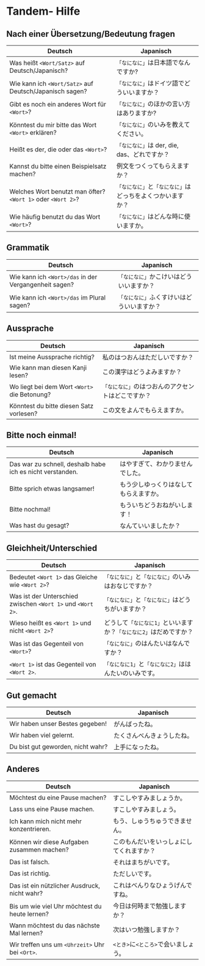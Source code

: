 # Tandem- Hilfe
## Nach einer Übersetzung/Bedeutung fragen

| Deutsch  | Japanisch |
| ------------- | ------------- |
| Was heißt `<Wort/Satz>` auf Deutsch/Japanisch?  | `「なになに」`は日本語でなんですか? |
| Wie kann ich `<Wort/Satz>` auf Deutsch/Japanisch sagen?  | `「なになに」`はドイツ語でどういいますか？ |
| Gibt es noch ein anderes Wort für `<Wort>`? |`「なになに」`のほかの言い方はありますか? |
| Könntest du mir bitte das Wort `<Wort>` erklären? | `「なになに」`のいみを教えてください。|
| Heißt es der, die oder das `<Wort>`? | `「なになに」`は der, die, das、どれですか？ |
| Kannst du bitte einen Beispielsatz machen? | 例文をつくってもらえますか？ |
| Welches Wort benutzt man öfter? `<Wort 1>` oder `<Wort 2>`? | `「なになに」`と`「なになに」`はどっちをよくつかいますか？ |
| Wie häufig benutzt du das Wort `<Wort>`? | `「なになに」`はどんな時に使いますか。|


## Grammatik
| Deutsch  | Japanisch |
| ------------- | ------------- |
| Wie kann ich `<Wort>/das` in der Vergangenheit sagen? | `「なになに」`かこけいはどういいますか？|
| Wie kann ich `<Wort>/das` im Plural sagen? | `「なになに」`ふくすけいはどういいますか？|


## Aussprache

| Deutsch  | Japanisch |
| ------------- | ------------- |
| Ist meine Aussprache richtig? | 私のはつおんはただしいですか？ |
| Wie kann man diesen Kanji lesen? | この漢字はどうよみますか？ |
| Wo liegt bei dem Wort `<Wort>` die Betonung? | `「なになに」`のはつおんのアクセントはどこですか？ |
| Könntest du bitte diesen Satz vorlesen? | この文をよんでもらえますか。|


## Bitte noch einmal!

| Deutsch  | Japanisch |
| ------------- | ------------- |
| Das war zu schnell, deshalb habe ich es nicht verstanden. | はやすぎて、わかりませんでした。|
| Bitte sprich etwas langsamer! | もう少しゆっくりはなしてもらえますか。|
| Bitte nochmal! | もういちどうおねがいします！|
| Was hast du gesagt? | なんていいましたか？|


## Gleichheit/Unterschied

| Deutsch  | Japanisch |
| ------------- | ------------- |
| Bedeutet `<Wort 1>` das Gleiche wie `<Wort 2>`? | `「なになに」`と`「なになに」`のいみはおなじですか？ |
| Was ist der Unterschied zwischen `<Wort 1>` und `<Wort 2>`. |`「なになに」`と`「なになに」`はどうちがいますか？ |
| Wieso heißt es `<Wort 1>` und nicht `<Wort 2>`? | どうして`「なになに1」`といいますか？`「なになに2」`はだめですか？ |
| Was ist das Gegenteil von `<Wort>`? | `「なになに」`のはんたいはなんですか？ |
| `<Wort 1>` ist das Gegenteil von `<Wort 2>`. | `「なになに1」`と`「なになに2」`ははんたいのいみです。|

## Gut gemacht
| Deutsch  | Japanisch |
| ------------- | ------------- |
| Wir haben unser Bestes gegeben!  | がんばったね。 |
| Wir haben viel gelernt. | たくさんべんきょうしたね。|
| Du bist gut geworden, nicht wahr? | 上手になったね。|

## Anderes

| Deutsch  | Japanisch |
| ------------- | ------------- |
| Möchtest du eine Pause machen? | すこしやすみましょうか。|
| Lass uns eine Pause machen. | すこしやすみましょう。|
| Ich kann mich nicht mehr konzentrieren. | もう、しゅうちゅうできません。 |
| Können wir diese Aufgaben zusammen machen? | このもんだいをいっしょにしてくれますか？ |
| Das ist falsch. | それはまちがいです。|
| Das ist richtig. | ただしいです。|
| Das ist ein nützlicher Ausdruck, nicht wahr? | これはべんりなひょうげんですね。 |
| Bis um wie viel Uhr möchtest du heute lernen? | 今日は何時まで勉強しますか？|
| Wann möchtest du das nächste Mal lernen? | 次はいつ勉強しますか？ |
| Wir treffen uns um `<Uhrzeit>` Uhr bei `<Ort>`. | `<とき>`に`<ところ>`で会いましょう。|
